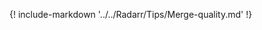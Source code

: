 <!-- markdownlint-disable MD041-->
{! include-markdown '../../Radarr/Tips/Merge-quality.md' !}
<!-- markdownlint-enable MD041-->
